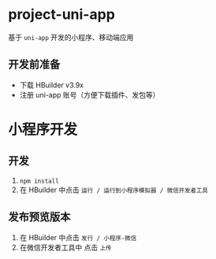 # project-uni-app

基于 `uni-app` 开发的小程序、移动端应用

## 开发前准备
- 下载 HBuilder v3.9x
- 注册 uni-app 账号（方便下载插件、发包等）

# 小程序开发
## 开发
1. `npm install`
2. 在 HBuilder 中点击 `运行 / 运行到小程序模拟器 / 微信开发者工具`

## 发布预览版本
1. 在 HBuilder 中点击 `发行 / 小程序-微信`
2. 在微信开发者工具中 点击 `上传`


